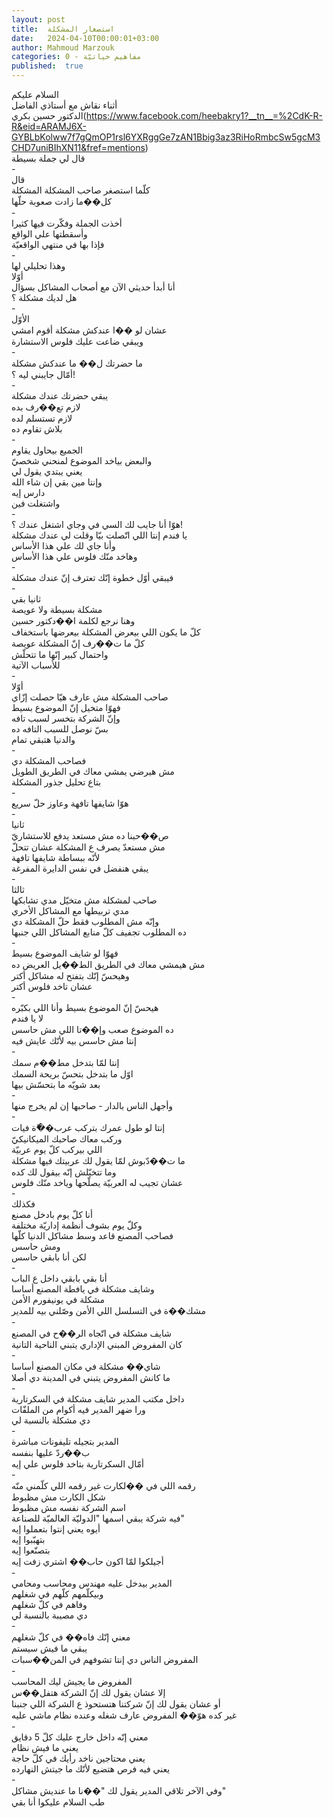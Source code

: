 ```yaml
---
layout: post
title:  استصغار المشكلة
date:   2024-04-10T00:00:01+03:00
author: Mahmoud Marzouk
categories: 0 - مفاهيم حياتيّة
published:  true
---
```

السلام عليكم\
أثناء نقاش مع أستاذي الفاضل\
الدكتور حسين
بكري(https://www.facebook.com/heebakry1?__tn__=%2CdK-R-R&eid=ARAMJ6X-GYBLbKolww7f7gQmOP1rsl6YXRggGe7zAN1Bbig3az3RiHoRmbcSw5gcM3CHD7uniBIhXN11&fref=mentions)\
قال لي جملة بسيطة\
-\
قال\
كلّما استصغر صاحب المشكلة المشكلة\
كل��ما زادت صعوبة حلّها\
-\
أخذت الجملة وفكّرت فيها كثيرا\
وأسقطتها علي الواقع\
فإذا بها في منتهي الواقعيّة\
-\
وهذا تحليلي لها\
أوّلا\
أنا أبدأ حديثي الآن مع أصحاب المشاكل بسؤال\
هل لديك مشكلة ؟\
-\
الأوّل\
عشان لو ��ا عندكش مشكلة أقوم امشي\
ويبقي ضاعت عليك فلوس الاستشارة\
-\
ما حضرتك ل�� ما عندكش مشكلة\
أمّال جايبني ليه ؟!\
-\
يبقي حضرتك عندك مشكلة\
لازم تع��رف بده\
لازم تستسلم لده\
بلاش تقاوم ده\
-\
الجميع بيحاول يقاوم\
والبعض بياخد الموضوع لمنحني شخصيّ\
يعني يبتدي يقول لي\
وإنتا مين بقي إن شاء الله\
دارس إيه\
واشتغلت فين\
-\
هوّا أنا جايب لك السي في وجاي اشتغل عندك ؟!\
يا فندم إنتا اللي اتّصلت بيّا وقلت لي عندك مشكلة\
وأنا جاي لك علي هذا الأساس\
وهاخد منّك فلوس علي هذا الأساس\
-\
فيبقي أوّل خطوة إنّك تعترف إنّ عندك مشكلة\
-\
ثانيا بقي\
مشكلة بسيطة ولا عويصة\
وهنا نرجع لكلمة ا��دكتور حسين\
كلّ ما يكون اللي بيعرض المشكلة بيعرضها باستخفاف\
كلّ ما ت��رف إنّ المشكلة عويصة\
واحتمال كبير إنّها ما تتحلّش\
للأسباب الآتية\
-\
أوّلا\
صاحب المشكلة مش عارف هيّا حصلت إزّاي\
فهوّا متخيل إنّ الموضوع بسيط\
وإنّ الشركة بتخسر لسبب تافه\
بسّ نوصل للسبب التافه ده\
والدنيا هتبقي تمام\
-\
فصاحب المشكلة دي\
مش هيرضي يمشي معاك في الطريق الطويل\
بتاع تحليل جذور المشكلة\
-\
هوّا شايفها تافهة وعاوز حلّ سريع\
-\
ثانيا\
ص��حبنا ده مش مستعد يدفع للاستشاريّ\
مش مستعدّ يصرف ع المشكلة عشان تتحلّ\
لأنّه ببساطة شايفها تافهة\
يبقي هنفضل في نفس الدايرة المفرغة\
-\
ثالثا\
صاحب لمشكلة مش متخيّل مدي تشابكها\
مدي تربيطها مع المشاكل الأخري\
وإنّه مش المطلوب فقط حلّ المشكلة دي\
ده المطلوب تجفيف كلّ منابع المشاكل اللي جنبها\
-\
فهوّا لو شايف الموضوع بسيط\
مش هيمشي معاك في الطريق الط��يل العريض ده\
وهيحسّ إنّك بتفتح له مشاكل أكتر\
عشان تاخد فلوس أكتر\
-\
هيحسّ إنّ الموضوع بسيط وأنا اللي بكبّره\
لا يا فندم\
ده الموضوع صعب وإ��تا اللي مش حاسس\
إنتا مش حاسس بيه لأنّك عايش فيه\
-\
إنتا لمّا بتدخل مط��م سمك\
اوّل ما بتدخل بتحسّ بريحة السمك\
بعد شويّه ما بتحسّش بيها\
-\
وأجهل الناس بالدار - صاحبها إن لم يخرج منها\
-\
إنتا لو طول عمرك بتركب عرب��ّة فيات\
وركب معاك صاحبك الميكانيكيّ\
اللي بيركب كلّ يوم عربيّة\
ما ت��دّبوش لمّا يقول لك عربيتك فيها مشكلة\
وما تتخيّلش إنّه بيقول لك كده\
عشان تجيب له العربيّة يصلّحها وياخد منّك فلوس\
-\
فكذلك\
أنا كلّ يوم بادخل مصنع\
وكلّ يوم بشوف أنظمة إداريّة مختلفة\
فصاحب المصنع قاعد وسط مشاكل الدنيا كلّها\
ومش حاسس\
لكن أنا بابقي حاسس\
-\
أنا بقي بابقي داخل ع الباب\
وشايف مشكلة في يافطة المصنع أساسا\
مشكلة في يونيفورم الأمن\
مشك��ة في التسلسل اللي الأمن وصّلني بيه للمدير\
-\
شايف مشكلة في اتّجاه الر��ح في المصنع\
كان المفروض المبني الإداري يتبني الناحية التانية\
-\
شاي�� مشكلة في مكان المصنع أساسا\
ما كانش المفروض يتبني في المدينة دي أصلا\
-\
داخل مكتب المدير شايف مشكلة في السكرتارية\
ورا ضهر المدير فيه أكوام من الملفّات\
دي مشكلة بالنسبة لي\
-\
المدير بتجيله تليفونات مباشرة\
ب��ردّ عليها بنفسه\
أمّال السكرتارية بتاخد فلوس علي إيه\
-\
رقمه اللي في ��لكارت غير رقمه اللي كلّمني منّه\
شكل الكارت مش مظبوط\
اسم الشركة نفسه مش مظبوط\
فيه شركة يبقي اسمها \"الدوليّة العالميّة للصناعة\"\
أيوه يعني إنتوا بتعملوا إيه\
بتهبّبوا إيه\
بتصنّعوا إيه\
أجيلكوا لمّا اكون حاب�� اشتري زفت إيه\
-\
المدير بيدخل عليه مهندس ومحاسب ومحامي\
وبيكلّمهم كلّهم في شغلهم\
وفاهم في كلّ شغلهم\
دي مصيبة بالنسبة لي\
-\
معني إنّك فاه�� في كلّ شغلهم\
يبقي ما فيش سيستم\
المفروض الناس دي إنتا تشوفهم في المن��سبات\
-\
المفروض ما يجيش ليك المحاسب\
إلا عشان يقول لك إنّ الشركة هتفل��س\
أو عشان يقول لك إنّ شركتنا هتستحوذ ع الشركة اللي جنبنا\
غير كده هوّ�� المفروض عارف شغله وعنده نظام ماشي عليه\
-\
معني إنّه داخل خارج عليك كلّ 5 دقايق\
يعني ما فيش نظام\
يعني محتاجين ناخد رأيك في كلّ حاجة\
يعني فيه فرص هتضيع لأنّك ما جيتش النهارده\
-\
وفي الآخر تلاقي المدير يقول لك \"��نا ما عنديش مشاكل\"\
طب السلام عليكوا أنا بقي
